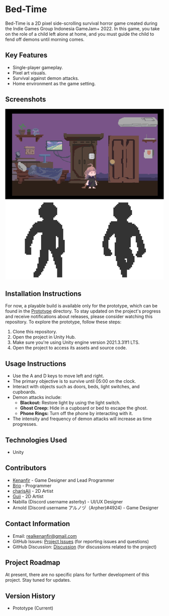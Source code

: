 # Bed-Time

Bed-Time is a 2D pixel side-scrolling survival horror game created during the Indie Games Group Indonesia GameJam+ 2022. In this game, you take on the role of a child left alone at home, and you must guide the child to fend off demons until morning comes.

## Key Features

- Single-player gameplay.
- Pixel art visuals.
- Survival against demon attacks.
- Home environment as the game setting.

## Screenshots

![Demo](/Demo.jpg?raw=true)<br />
![Demon](/Assets/Sprite/Character/Shadow/Shadow%20People_walk.png?raw=true)

## Installation Instructions

For now, a playable build is available only for the prototype, which can be found in the [Prototype](Prototype) directory. To stay updated on the project's progress and receive notifications about releases, please consider watching this repository. To explore the prototype, follow these steps:

1. Clone this repository.
2. Open the project in Unity Hub.
3. Make sure you're using Unity engine version 2021.3.31f1 LTS.
4. Open the project to access its assets and source code.

## Usage Instructions

- Use the A and D keys to move left and right.
- The primary objective is to survive until 05:00 on the clock.
- Interact with objects such as doors, beds, light switches, and cupboards.
- Demon attacks include:
  - **Blackout:** Restore light by using the light switch.
  - **Ghost Creep:** Hide in a cupboard or bed to escape the ghost.
  - **Phone Rings:** Turn off the phone by interacting with it.
- The intensity and frequency of demon attacks will increase as time progresses.

## Technologies Used

- Unity

## Contributors

- [Kenanfir](https://github.com/Kenanfir) - Game Designer and Lead Programmer
- [Brio](https://github.com/made-brio) - Programmer
- [charisAli](https://github.com/charisAli) - 2D Artist
- [Guii](https://twitter.com/guii1210) - 2D Artist
- Nabilla (Discord username asterby) - UI/UX Designer
- Arnold (Discord username アルノヅ（Arpher)#4924) - Game Designer

## Contact Information

- Email: [realkenanfir@gmail.com](mailto:realkenanfir@gmail.com)
- GitHub Issues: [Project Issues](https://github.com/Kenanfir/Bed-Time/issues) (for reporting issues and questions)
- GitHub Discussion: [Discussion](https://github.com/Kenanfir/Bed-Time/discussions) (for discussions related to the project)

## Project Roadmap

At present, there are no specific plans for further development of this project. Stay tuned for updates.

## Version History

- Prototype (Current)

